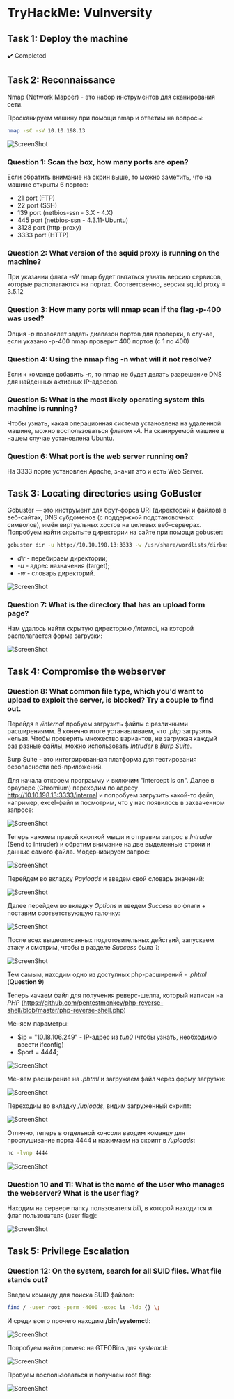 # TryHackMe: Vulnversity

## Task 1: Deploy the machine
:heavy_check_mark: Completed

## Task 2: Reconnaissance
Nmap (Network Mapper) - это набор инструментов для сканирования сети.

Просканируем машину при помощи nmap и ответим на вопросы:
```sh
nmap -sC -sV 10.10.198.13
```
![ScreenShot](screenshots/1.png)

### Question 1: Scan the box, how many ports are open?
Если обратить внимание на скрин выше, то можно заметить, что на машине открыты 6 портов:
- 21 port (FTP)
- 22 port (SSH)
- 139 port (netbios-ssn - 3.X - 4.X)
- 445 port (netbios-ssn - 4.3.11-Ubuntu)
- 3128 port (http-proxy)
- 3333 port (HTTP)
 
### Question 2: What version of the squid proxy is running on the machine?
При указании флага *-sV* nmap будет пытаться узнать версию сервисов, которые располагаются на портах. Соответсвенно, версия squid proxy = 3.5.12

### Question 3: How many ports will nmap scan if the flag -p-400 was used?
Опция *-p* позвоялет задать диапазон портов для проверки, в случае, если указано -p-400 nmap проверит 400 портов (с 1 по 400)

### Question 4: Using the nmap flag -n what will it not resolve?
Если к команде добавить *-n*, то nmap не будет делать разрешение DNS для найденных активных IP-адресов.

### Question 5: What is the most likely operating system this machine is running?
Чтобы узнать, какая операционная система установлена на удаленной машине, можно воспользоваться флагом *-A*. На сканируемой машине в нашем случае установлена Ubuntu.

### Question 6: What port is the web server running on?
На 3333 порте установлен Apache, значит это и есть Web Server.

## Task 3: Locating directories using GoBuster
Gobuster — это инструмент для брут-форса URI (директорий и файлов) в веб-сайтах, DNS субдоменов (с поддержкой подстановочных символов), имён виртуальных хостов на целевых веб-серверах. Попробуем найти скрытыте директории на сайте  при помощи gobuster:
```sh
gobuster dir -u http://10.10.198.13:3333 -w /usr/share/wordlists/dirbuster/directory-list-2.3-samll.txt
```
- *dir* - перебираем директории;
- *-u* - адрес назначения (target);
- *-w* - словарь директорий.

![ScreenShot](screenshots/2.png)


### Question 7: What is the directory that has an upload form page?
Нам удалось найти скрытую директорию */internal*, на которой располагается форма загрузки:

![ScreenShot](screenshots/3.png)

## Task 4: Compromise the webserver
### Question 8: What common file type, which you'd want to upload to exploit the server, is blocked? Try a couple to find out. 
Перейдя в */internal* пробуем загрузить файлы с различными расширениямм. В конечно итоге устанавливаем, что *.php* загрузить нельзя. Чтобы проверить множество вариантов, не загружая каждый раз разные файлы, можно использовать *Intruder* в *Burp Suite*.

Burp Suite - это интегрированная платформа для тестирования безопасности веб-приложений.

Для начала откроем программу и включим "Intercept is on". Далее в браузере (Chromium) переходим по адресу http://10.10.198.13:3333/internal и попробуем загрузить какой-то файл, например, excel-файл и посмотрим, что у нас появилось в захваченном запросе:

![ScreenShot](screenshots/4.png)

Теперь нажмем правой кнопкой мыши и отправим запрос в *Intruder* (Send to Intruder) и обратим внимание на две выделенные строки и данные самого файла. Модернизируем запрос:

![ScreenShot](screenshots/5.png)

Перейдем во вкладку *Payloads* и введем свой словарь значений:

![ScreenShot](screenshots/6.png)

Далее перейдем во вкладку *Options* и введем *Success* во флаги + поставим соответствующую галочку:

![ScreenShot](screenshots/7.png)

После всех вышеописанных подготовительных действий, запускаем атаку и смотрим, чтобы в разделе *Success* была *1*:

![ScreenShot](screenshots/8.png)

Тем самым, находим одно из доступных php-расширений - *.phtml* (**Question 9**)

Теперь качаем файл для получения реверс-шелла, который написан на *PHP* (https://github.com/pentestmonkey/php-reverse-shell/blob/master/php-reverse-shell.php)

Меняем параметры:
- $ip = "10.18.106.249" - IP-адрес из *tun0* (чтобы узнать, необходимо ввести ifconfig)
- $port = 4444;

![ScreenShot](screenshots/9.png)

Меняем расширение на *.phtml* и загружаем файл через форму загрузки:

![ScreenShot](screenshots/10.png)

Переходим во вкладку */uploads*, видим загруженный скрипт:

![ScreenShot](screenshots/11.png)

Отлично, теперь в отдельной консоли вводим команду для прослушивание порта 4444 и нажимаем на скрипт в */uploads*:
```sh
nс -lvnp 4444
```
![ScreenShot](screenshots/12.png)

### Question 10 and 11: What is the name of the user who manages the webserver? What is the user flag?
Находим на сервере папку пользователя *bill*, в которой находится и флаг пользователя (user flag):

![ScreenShot](screenshots/13.png)

## Task 5: Privilege Escalation
### Question 12: On the system, search for all SUID files. What file stands out?
Введем команду для поиска SUID файлов:
```sh
find / -user root -perm -4000 -exec ls -ldb {} \;
```

И среди всего прочего находим **/bin/systemctl**:

![ScreenShot](screenshots/14.png)

Попробуем найти prevesc на GTFOBins для *systemctl*:

![ScreenShot](screenshots/15.png)

Пробуем воспользоваться и получаем root flag:

![ScreenShot](screenshots/16.png)
